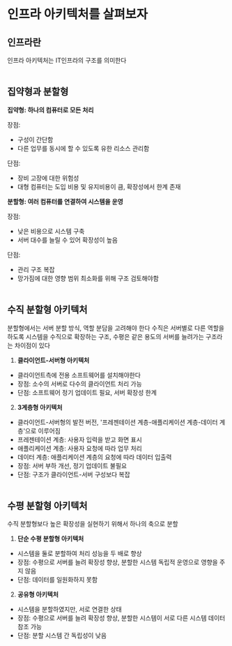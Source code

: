 # **인프라 아키텍처를 살펴보자**

## 인프라란
인프라 아키텍처는 IT인프라의 구조를 의미한다
<br></br>

## 집약형과 분할형
**집약형: 하나의 컴퓨터로 모든 처리**

장점:
- 구성이 간단함
- 다른 업무를 동시에 할 수 있도록 유한 리소스 관리함

단점:
- 장비 고장에 대한 위험성
- 대형 컴퓨터는 도입 비용 및 유지비용이 큼, 확장성에서 한계 존재

**분할형: 여러 컴퓨터를 연결하여 시스템을 운영**

장점:
- 낮은 비용으로 시스템 구축
- 서버 대수를 늘릴 수 있어 확장성이 높음

단점:
- 관리 구조 복잡
- 망가짐에 대한 영향 범위 최소화를 위해 구조 검토해야함
<br></br>

## 수직 분할형 아키텍처
분할형에서는 서버 분할 방식, 역할 분담을 고려해야 한다
수직은 서버별로 다른 역할을 하도록 시스템을 수직으로 확장하는 구조, 수평은 같은 용도의 서버를 늘려가는 구조라는 차이점이 있다

1. **클라이언트-서버형 아키텍처**
- 클라이언트측에 전용 소프트웨어를 설치해야한다
- 장점: 소수의 서버로 다수의 클라이언트 처리 가능
- 단점: 소프트웨어 정기 업데이트 필요, 서버 확장성 한계
2. **3계층형 아키텍처**
- 클라이언트-서버형의 발전 버전, '프레젠테이션 계층-애플리케이션 계층-데이터 계층'으로 이루어짐
- 프레젠테이션 계층: 사용자 입력을 받고 화면 표시
- 애플리케이션 계층: 사용자 요청에 따라 업무 처리
- 데이터 계층: 애플리케이션 계층의 요청에 따라 데이터 입출력
- 장점: 서버 부하 개선, 정기 업데이트 불필요
- 단점: 구조가 클라이언트-서버 구성보다 복잡
<br></br>

## 수평 분할형 아키텍처
수직 분할형보다 높은 확장성을 실현하기 위해서 하나의 축으로 분할

1. **단순 수평 분할형 아키텍처**
- 시스템을 둘로 분할하여 처리 성능을 두 배로 향상
- 장점: 수평으로 서버를 늘려 확장성 향상, 분할한 시스템 독립적 운영으로 영향을 주지 않음
- 단점: 데이터를 일원화하지 못함

2. **공유형 아키텍처**
- 시스템을 분할하였지만, 서로 연결한 상태
- 장점: 수평으로 서버를 늘려 확장성 향상, 분할한 시스템이 서로 다른 시스템 데이터 참조 가능
- 단점: 분할 시스템 간 독립성이 낮음
